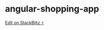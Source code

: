 # angular-shopping-app

[Edit on StackBlitz ⚡️](https://stackblitz.com/edit/angular-shopping-app-1)

